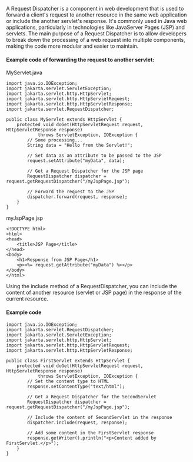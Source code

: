 A Request Dispatcher is a component in web development that is used to forward a client's request to another resource in the same web application or include the another servlet's response. It's commonly used in Java web applications, particularly in technologies like JavaServer Pages (JSP) and servlets. The main purpose of a Request Dispatcher is to allow developers to break down the processing of a web request into multiple components, making the code more modular and easier to maintain.

#### Example code of forwarding the request to another servlet:
MyServlet.java
```
import java.io.IOException;
import jakarta.servlet.ServletException;
import jakarta.servlet.http.HttpServlet;
import jakarta.servlet.http.HttpServletRequest;
import jakarta.servlet.http.HttpServletResponse;
import jakarta.servlet.RequestDispatcher;

public class MyServlet extends HttpServlet {
    protected void doGet(HttpServletRequest request, HttpServletResponse response)
            throws ServletException, IOException {
        // Some processing...
        String data = "Hello from the Servlet!";
        
        // Set data as an attribute to be passed to the JSP
        request.setAttribute("myData", data);
        
        // Get a Request Dispatcher for the JSP page
        RequestDispatcher dispatcher = request.getRequestDispatcher("/myJspPage.jsp");
        
        // Forward the request to the JSP
        dispatcher.forward(request, response);
    }
}

```
myJspPage.jsp
```
<!DOCTYPE html>
<html>
<head>
    <title>JSP Page</title>
</head>
<body>
    <h1>Response from JSP Page</h1>
    <p><%= request.getAttribute("myData") %></p>
</body>
</html>
```

Using the include method of a RequestDispatcher, you can include the content of another resource (servlet or JSP page) in the response of the current resource.
#### Example code
```
import java.io.IOException;
import jakarta.servlet.RequestDispatcher;
import jakarta.servlet.ServletException;
import jakarta.servlet.http.HttpServlet;
import jakarta.servlet.http.HttpServletRequest;
import jakarta.servlet.http.HttpServletResponse;

public class FirstServlet extends HttpServlet {
    protected void doGet(HttpServletRequest request, HttpServletResponse response)
            throws ServletException, IOException {
        // Set the content type to HTML
        response.setContentType("text/html");

        // Get a Request Dispatcher for the SecondServlet
        RequestDispatcher dispatcher = request.getRequestDispatcher("/myJspPage.jsp");

        // Include the content of SecondServlet in the response
        dispatcher.include(request, response);

        // Add some content in the FirstServlet response
        response.getWriter().println("<p>Content added by FirstServlet.</p>");
    }
}
```
